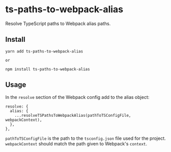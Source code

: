 # ts-paths-to-webpack-alias

Resolve TypeScript paths to Webpack alias paths.

## Install

    yarn add ts-paths-to-webpack-alias

    or

    npm install ts-paths-to-webpack-alias

## Usage

In the `resolve` section of the Webpack config add to the alias object:

    resolve: {
      alias: {
        ...resolveTSPathsToWebpackAlias(pathToTSConfigFile, webpackContext),
      },
    },

`pathToTSConfigFile` is the path to the `tsconfig.json` file used for the project. `webpackContext` should match the path given to Webpack's `context`.
